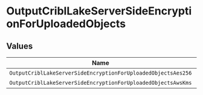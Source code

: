 # OutputCriblLakeServerSideEncryptionForUploadedObjects


## Values

| Name                                                          | Value                                                         |
| ------------------------------------------------------------- | ------------------------------------------------------------- |
| `OutputCriblLakeServerSideEncryptionForUploadedObjectsAes256` | AES256                                                        |
| `OutputCriblLakeServerSideEncryptionForUploadedObjectsAwsKms` | aws:kms                                                       |